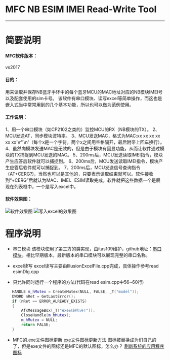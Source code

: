 # MFC NB ESIM IMEI Read-Write Tool
***
# 简要说明
#### MFC软件版本：
vs2017

#### 目的：
用来读取并保存NB蓝牙手环中的每个蓝牙MCU的MAC地址对应的NB模块IMEI号以及配套使用的sim卡号。
该软件有串口模块、读写excel等简单操作，而这也是嵌入式当中常常用到的几个基本功能，所以也可以做为范例使用。

#### 工作说明：
1、用一个串口模块（如CP2102之类的）监控MCU的RX（NB模块的TX）。
2、MCU发送AT，同步模块波特率。
3、MCU发送MAC，格式为MAC:xx xx xx xx xx xx'\r''\n'（每个x是一个字符，两个x之间用空格隔开，最后附带上回车换行）。
4、虽然向模块发送MAC是无效的，但是由于模块有回显功能，从而让软件通过模块的TX捕捉到MCU发送的MAC。
5、200ms后，MCU发送读取IMEI指令，模块产生应答后软件就可以捕捉到。
6、200ms后，MCU发送读取IMEI指令，模块产生应答后软件就可以捕捉到。
7、200ms后，MCU发送信号查询指令（AT+CERG?)，当然也可以是其他的，只要表示读取结束就可以。软件接收到“+CERG”后就认为MAC、IMEI、ESIM读取完成，软件就把这些数据一个是展现在列表框中，一个是写入excel中。

#### 软件效果图：
![软件效果图](https://github.com/liuhao1946/MFC-Read-NB-IMIE-ESIM-Tool/blob/master/image/%E8%BD%AF%E4%BB%B6%E8%BF%90%E8%A1%8C%E6%95%88%E6%9E%9C.png)
![写入excel的效果图](https://github.com/liuhao1946/MFC-Read-NB-IMIE-ESIM-Tool/blob/master/image/%E5%86%99%E5%85%A5excel%E7%9A%84%E6%95%88%E6%9E%9C.jpg)

# 程序说明
 - 串口模块
 该模块使用了第三方的类实现，由itas109维护，github地址：[串口模块](https://github.com/itas109/CSerialPort)。相比早期版本，最新版本的串口模块可以展现完整的串口名称。
 
 - excel读写
 excel读写主要由IllusionExcelFile.cpp完成，具体操作参考read esimDlg.cpp

 - 只允许同时运行一个程序的方法(代码在read esim.cpp中56~60行)
 ```c++
	HANDLE m_hMutex = CreateMutex(NULL, FALSE, _T("model"));
	DWORD nRet = GetLastError();
	if (nRet == ERROR_ALREADY_EXISTS)
	{
		AfxMessageBox(_T("exe已经打开!"));
		CloseHandle(m_hMutex);
		m_hMutex = NULL;
		return FALSE;
	}
 ```
  - MFC的.exe文件图标更新
  [exe文件图标更新方法](https://blog.csdn.net/txwtech/article/details/92980545)
  图标被替换成为们自己的了，但是exe文件的图标还是MFC的默认图标，怎么办？
  [刷新系统的应用程序图标](https://www.cnblogs.com/qintangtao/p/3397812.html)
